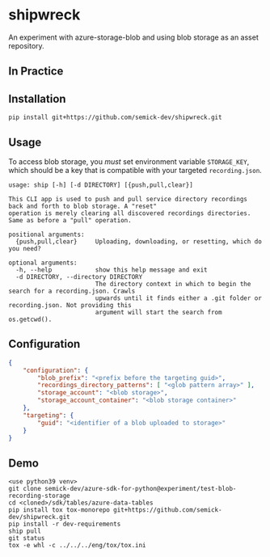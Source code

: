 # shipwreck
An experiment with azure-storage-blob and using blob storage as an asset repository.

## In Practice

<example image here>

## Installation

`pip install git+https://github.com/semick-dev/shipwreck.git`

## Usage

To access blob storage, you _must_ set environment variable `STORAGE_KEY`, which should be a key that is compatible with your targeted `recording.json`.

```
usage: ship [-h] [-d DIRECTORY] [{push,pull,clear}]

This CLI app is used to push and pull service directory recordings back and forth to blob storage. A "reset"
operation is merely clearing all discovered recordings directories. Same as before a "pull" operation.

positional arguments:
  {push,pull,clear}     Uploading, downloading, or resetting, which do you need?

optional arguments:
  -h, --help            show this help message and exit
  -d DIRECTORY, --directory DIRECTORY
                        The directory context in which to begin the search for a recording.json. Crawls
                        upwards until it finds either a .git folder or recording.json. Not providing this
                        argument will start the search from os.getcwd().
```

## Configuration

```json
{
    "configuration": { 
        "blob_prefix": "<prefix before the targeting guid>",
        "recordings_directory_patterns": [ "<glob pattern array>" ],
        "storage_account": "<blob storage>",
        "storage_account_container": "<blob storage container>"
    },
    "targeting": {
        "guid": "<identifier of a blob uploaded to storage>"
    }
}
```

## Demo

```
<use python39 venv>
git clone semick-dev/azure-sdk-for-python@experiment/test-blob-recording-storage
cd <cloned>/sdk/tables/azure-data-tables
pip install tox tox-monorepo git+https://github.com/semick-dev/shipwreck.git
pip install -r dev-requirements
ship pull
git status
tox -e whl -c ../../../eng/tox/tox.ini
```
